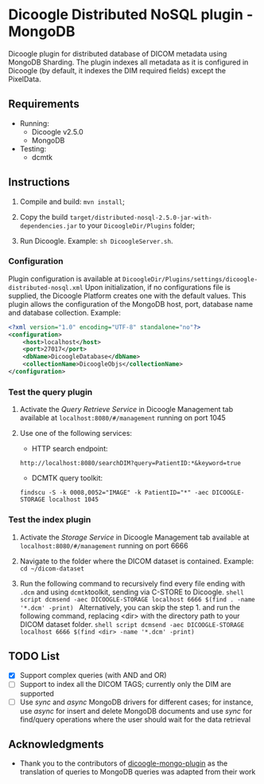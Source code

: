 # Dicoogle Distributed NoSQL plugin - MongoDB

Dicoogle plugin for distributed database of DICOM metadata using MongoDB Sharding.
The plugin indexes all metadata as it is configured in Dicoogle (by default, it indexes the DIM
required fields) except the PixelData.

## Requirements

- Running:
  - Dicoogle v2.5.0
  - MongoDB
- Testing:
  - dcmtk

## Instructions

1. Compile and build: `mvn install`;

2. Copy the build `target/distributed-nosql-2.5.0-jar-with-dependencies.jar`
   to your `DicoogleDir/Plugins` folder;

3. Run Dicoogle. Example: `sh DicoogleServer.sh`.

### Configuration

Plugin configuration is available at `DicoogleDir/Plugins/settings/dicoogle-distributed-nosql.xml`
Upon initialization, if no configurations file is supplied, the Dicoogle Platform
creates one with the default values. This plugin allows the configuration of the MongoDB host,
port, database name and database collection. Example:

```xml
<?xml version="1.0" encoding="UTF-8" standalone="no"?>
<configuration>
    <host>localhost</host>
    <port>27017</port>
    <dbName>DicoogleDatabase</dbName>
    <collectionName>DicoogleObjs</collectionName>
</configuration>
```

### Test the query plugin

1. Activate the _Query Retrieve Service_ in Dicoogle Management tab available at
   `localhost:8080/#/management` running on port 1045

2. Use one of the following services:

   - HTTP search endpoint:

   ```http request
   http://localhost:8080/searchDIM?query=PatientID:*&keyword=true
   ```

   - DCMTK query toolkit:

   ```shell script
   findscu -S -k 0008,0052="IMAGE" -k PatientID="*" -aec DICOOGLE-STORAGE localhost 1045
   ```

### Test the index plugin

1.  Activate the _Storage Service_ in Dicoogle Management tab available at
    `localhost:8080/#/management` running on port 6666

2.  Navigate to the folder where the DICOM dataset is contained. Example:
    `cd ~/dicom-dataset`
3.  Run the following command to recursively find every file ending with `.dcm`
    and using `dcmtk`toolkit, sending via C-STORE to Dicoogle.
    `shell script dcmsend -aec DICOOGLE-STORAGE localhost 6666 $(find . -name '*.dcm' -print) `
    Alternatively, you can skip the step 1. and run the following command, replacing
    \<dir\> with the directory path to your DICOM dataset folder.
    `shell script dcmsend -aec DICOOGLE-STORAGE localhost 6666 $(find <dir> -name '*.dcm' -print) `

## TODO List

- [x] Support complex queries (with AND and OR)
- [ ] Support to index all the DICOM TAGS; currently only the DIM are supported
- [ ] Use _sync_ and _async_ MongoDB drivers for different cases; for instance,
      use _async_ for insert and delete MongoDB documents and use _sync_ for find/query
      operations where the user should wait for the data retrieval

## Acknowledgments

- Thank you to the contributors of [dicoogle-mongo-plugin](bioinformatics-ua/dicoogle-mongo-plugin)
  as the translation of queries to MongoDB queries was adapted from their work
